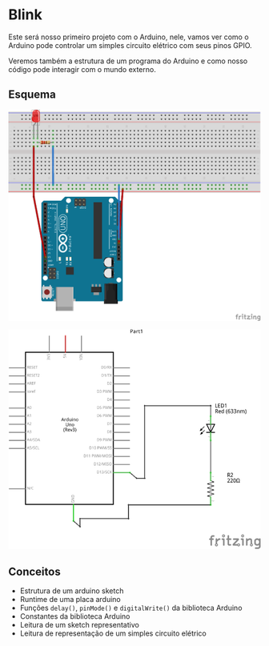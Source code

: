 # Blink

Este será nosso primeiro projeto com o Arduino, nele, vamos ver como o Arduino pode controlar um simples circuito elétrico com seus pinos GPIO.

Veremos também a estrutura de um programa do Arduino e como nosso código pode interagir com o mundo externo.

## Esquema

![Protoboard](src/blink/sketch.png)


![Esquema elétrico](src/blink/schem.png)

## Conceitos

- Estrutura de um arduino sketch
- Runtime de uma placa arduino
- Funções `delay()`, `pinMode()` e `digitalWrite()` da biblioteca Arduino
- Constantes da biblioteca Arduino
- Leitura de um sketch representativo
- Leitura de representação de um simples circuito elétrico